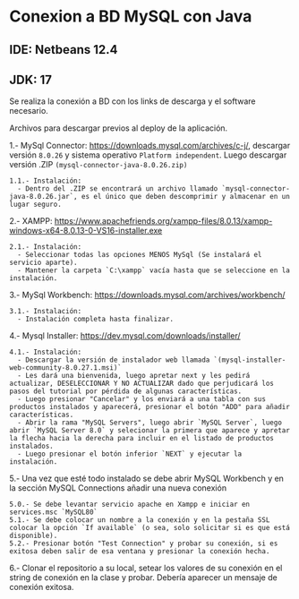 # Conexion a BD MySQL con Java
## IDE: Netbeans 12.4
## JDK: 17
Se realiza la conexión a BD con los links de descarga y el software necesario.

Archivos para descargar previos al deploy de la aplicación.

1.- MySql Connector: https://downloads.mysql.com/archives/c-j/, descargar versión `8.0.26` y sistema operativo `Platform independent`. Luego descargar versión .ZIP `(mysql-connector-java-8.0.26.zip)`
  
    1.1.- Instalación:
      - Dentro del .ZIP se encontrará un archivo llamado `mysql-connector-java-8.0.26.jar`, es el único que deben descomprimir y almacenar en un lugar seguro.
  
2.- XAMPP: https://www.apachefriends.org/xampp-files/8.0.13/xampp-windows-x64-8.0.13-0-VS16-installer.exe
  
    2.1.- Instalación: 
      - Seleccionar todas las opciones MENOS MySql (Se instalará el servicio aparte).
      - Mantener la carpeta `C:\xampp` vacía hasta que se seleccione en la instalación.

3.- MySql Workbench: https://downloads.mysql.com/archives/workbench/  
    
    3.1.- Instalación:
      - Instalación completa hasta finalizar.

4.- Mysql Installer: https://dev.mysql.com/downloads/installer/

    4.1.- Instalación:
      - Descargar la versión de instalador web llamada `(mysql-installer-web-community-8.0.27.1.msi)`
      - Les dará una bienvenida, luego apretar next y les pedirá actualizar, DESELECCIONAR Y NO ACTUALIZAR dado que perjudicará los pasos del tutorial por pérdida de algunas características.
      - Luego presionar "Cancelar" y los enviará a una tabla con sus productos instalados y aparecerá, presionar el botón "ADD" para añadir características.
      - Abrir la rama "MySQL Servers", luego abrir `MySQL Server`, luego abrir `MySQL Server 8.0` y selecionar la primera que aparece y apretar la flecha hacia la derecha para incluir en el listado de productos instalados.
      - Luego presionar el botón inferior `NEXT` y ejecutar la instalación.
      
5.- Una vez que esté todo instalado se debe abrir MySQL Workbench y en la sección MySQL Connections añadir una nueva conexión
  
    5.0.- Se debe levantar servicio apache en Xampp e iniciar en services.msc `MySQL80`
    5.1.- Se debe colocar un nombre a la conexión y en la pestaña SSL colocar la opción `If available` (o sea, solo solicitar si es que está disponible).
    5.2.- Presionar botón "Test Connection" y probar su conexión, si es exitosa deben salir de esa ventana y presionar la conexión hecha.
    
    
6.- Clonar el repositorio a su local, setear los valores de su conexión en el string de conexión en la clase y probar. Debería aparecer un mensaje de conexión exitosa.
